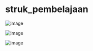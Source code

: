 # struk_pembelajaan


![image](https://github.com/user-attachments/assets/8a85eea0-4105-448b-85f4-45ec3aec1579)

![image](https://github.com/user-attachments/assets/a6848ec9-aa04-447a-92bb-002362011b95)

![image](https://github.com/user-attachments/assets/36e8cb43-237d-4f69-afe7-f3f296a7b2d2)


